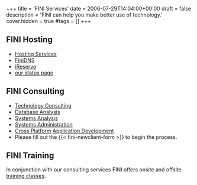 +++
title = 'FINI Services'
date = 2006-07-29T14:04:00+00:00
draft = false
description = 'FINI can help you make better use of technology.'
cover.hidden = true
#tags = []
+++

## FINI Hosting

- [Hosting Services](HostingServices/)
- [FiniDNS](FiniDNS/)
- [iReserve](IReserve/)
- [our status page](https://status.fini.net/)

## FINI Consulting

- [Technology Consulting](Consulting/)
- [Database Analysis](DatabaseAnalysis/)
- [Systems Analysis](SystemsAnalysis/)
- [Systems Administration](SystemAdministration/)
- [Cross Platform](CrossPlatform/) [Application Development](ApplicationDevelopment/)
- Please fill out the {{< fini-newclient-form >}} to begin the process.

## FINI Training

In conjunction with our consulting services FINI offers onsite and
offsite [training classes](TrainingClasses).
